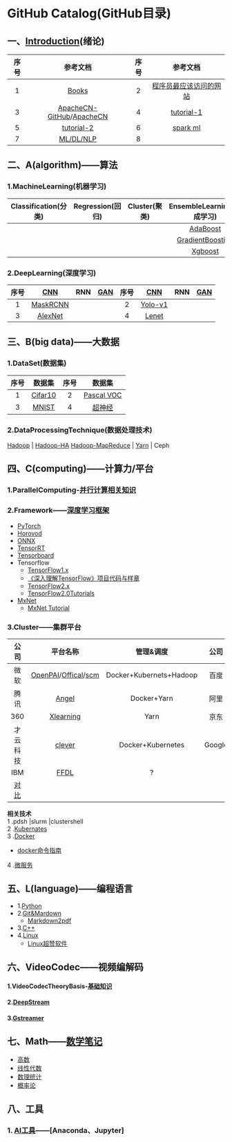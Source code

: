 # GitHub  Catalog(GitHub目录)    
## 一、[Introduction](notes/introduction01.md)(绪论)  
|序号|参考文档|序号|参考文档|
|:--:|:--:|:--:|:--:|
|1|[Books](https://github.com/fusimeng/book)|2|[程序员最应该访问的网站](https://github.com/fusimeng/Best-websites-a-programmer-should-visit-zh)|
|3|[ApacheCN-GitHub](https://github.com/apachecn)/[ApacheCN](http://www.apachecn.org/)|4|[tutorial-1](https://github.com/fusimeng/Algorithms-Tutorial)|
|5|[tutorial-2](https://github.com/fusimeng/tutorial)|6|[spark ml](https://github.com/fusimeng/spark-ml-source-analysis)|
|7|[ML/DL/NLP](https://github.com/fusimeng/AiLearning)|8||
## 二、A(algorithm)——算法   
### 1.MachineLearning(机器学习)   
|Classification(分类)|Regression(回归)|Cluster(聚类)|EnsembleLearning(集成学习)|  
|:----:|:----:|:----:|:-----:|   
||||[AdaBoost](https://github.com/fusimeng/AdaBoost)|
||||[GradientBoosting](https://github.com/fusimeng/GradientBoosting)|
||||[Xgboost](https://github.com/fusimeng/Xgboost)|
### 2.DeepLearning(深度学习) 
|序号|[CNN](https://github.com/fusimeng/CNNTutorials)|RNN|[GAN](https://github.com/fusimeng/GANTutorials)|序号|[CNN](https://github.com/fusimeng/CNNTutorials)|RNN|[GAN](https://github.com/fusimeng/GANTutorials)|
|:-----:|:----:|:----:|:-------:|:----:|:----:|:----:|:----:|
|1|[MaskRCNN](https://github.com/fusimeng/MaskRCNN)|||2|[Yolo-v1](https://github.com/fusimeng/Yolo-v1)|||
|3|[AlexNet](https://github.com/fusimeng/AlexNet)  |||4|[Lenet](https://github.com/fusimeng/LeNet)|||
## 三、B(big data)——大数据  
### 1.DataSet(数据集)  
|序号|数据集| 序号|数据集|
|:--:|:---:|:---:|:---:|
|1|[Cifar10](http://www.cs.toronto.edu/~kriz/cifar.html)|2|[Pascal VOC](http://host.robots.ox.ac.uk/pascal/VOC/)|
|3|[MNIST](http://yann.lecun.com/exdb/mnist/) |4|[超神经](https://hyper.ai/datasets)|
### 2.DataProcessingTechnique(数据处理技术)  
[Hadoop](https://github.com/fusimeng/Hadoop) | [Hadoop-HA](https://github.com/fusimeng/Hadoop-HA) 
[Hadoop-MapReduce](https://github.com/fusimeng/Hadoop-MapReduce)  | [Yarn](https://github.com/fusimeng/Yarn) | Ceph        
## 四、C(computing)——计算力/平台   
### 1.ParallelComputing-[并行计算相关知识](https://github.com/fusimeng/ParallelComputing) 
### 2.Framework——[深度学习框架](notes/frameworks.md)
* [PyTorch](https://github.com/fusimeng/PyTorch) 
* [Horovod](https://github.com/fusimeng/Horovod)
* [ONNX](https://github.com/onnx)     
* [TensorRT](https://github.com/fusimeng/TensorRT)  
* [Tensorboard](https://github.com/fusimeng/Tensorboard/settings)
* Tensorflow
    * [TensorFlow1.x](https://github.com/fusimeng/TensorFlow)   
    * [《深入理解TensorFlow》项目代码与样章](https://github.com/fusimeng/tensorflow-in-depth)  
    * [TensorFlow2.x](https://github.com/fusimeng/TensorFlow2.x)      
    *  [TensorFlow2.0Tutorials](https://github.com/fusimeng/TensorFlow2.0Tutorials)   
* [MxNet](https://github.com/fusimeng/mxnet_)  
    * [MxNet Tutorial](https://github.com/fusimeng/MxNet)      
### 3.Cluster——集群平台  
|公司 | 平台名称| 管理&调度| 公司 | 平台名称| 管理&调度| 
|:----:|:-------:|:------:| :----:|:-------:|:-------:|    
|微软|[OpenPAI](https://github.com/fusimeng/OpenPAI)/[Offical](https://github.com/Microsoft/pai)/[scm](https://github.com/fusimeng/scm)|Docker+Kubernets+Hadoop|百度|[PaddlePaddle](http://paddlepaddle.org/zh)|  Docker+Kubernets|  
|腾讯|[Angel](https://github.com/Angel-ML/angel)|Docker+Yarn|阿里|[X-DeepLearning](https://github.com/alibaba/x-deeplearning)|Docker+Yarn|
|360|[Xlearning](https://github.com/Qihoo360/XLearning)|Yarn|京东|登月|Docker+Kubernetes|
|才云科技|[clever](https://caicloud.io/products/clever)|Docker+Kubernetes|Google|[Kubeflow](https://github.com/kubeflow)|Docker + Kubernetes|
|IBM|[FFDL](https://github.com/IBM/FfDL)|?|
|[对比](notes/clusterframeworkcompare.md)   |   
   
**相关技术**     
1 .pdsh |slurm |clustershell    
2 .[Kubernates](https://github.com/fusimeng/k8s)    
3 .[Docker](https://github.com/fusimeng/Docker)   
* [docker命令指南](https://github.com/fusimeng/docker-directive)    

4 .[微服务](https://github.com/fusimeng/micro-Services-Tutorial)     
## 五、L(language)——编程语言   
* 1.[Python](https://github.com/fusimeng/Python)  
* 2.[Git&Mardown](https://github.com/fusimeng/Git)   
    * [Markdown2pdf](https://github.com/fusimeng/transfer)  
* 3.[C++](https://github.com/fusimeng/C)  
* 4.[Linux](https://github.com/fusimeng/Linux)   
    * [Linux超赞软件](https://github.com/fusimeng/Awesome-Linux-Software-zh_CN)   
## 六、VideoCodec——视频编解码  
#### 1.VideoCodecTheoryBasis-[基础知识](https://github.com/fusimeng/VideoCodecTheoryBasis)  
#### 2.[DeepStream](https://github.com/fusimeng/DeepStream3.0)  
#### 3.[Gstreamer](https://github.com/fusimeng/Gstreamer)  
## 七、Math——[数学笔记](https://github.com/fusimeng/Math)   
* [高数](https://github.com/fusimeng/Math/tree/master/higher_mathematics)  
* [线性代数](https://github.com/fusimeng/Math/tree/master/linear_algebra)  
* [数理统计](https://github.com/fusimeng/Math/tree/master/mathematical_statistics)  
* [概率论](https://github.com/fusimeng/Math/tree/master/probability_theory)  
## 八、工具  
### 1. [AI工具](https://github.com/fusimeng/ai_tools)——[Anaconda、Jupyter]


